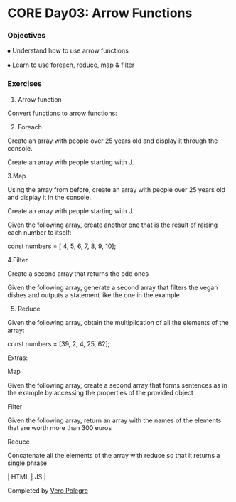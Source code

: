 # CORE Day03: Arrow Functions

### Objectives 

⦁ Understand how to use arrow functions

⦁ Learn to use foreach, reduce, map & filter

### Exercises

1. Arrow function
   
Convert functions to arrow functions:

2. Foreach

Create an array with people over 25 years old and display it through the console.

Create an array with people starting with J.

3.Map

Using the array from before, create an array with people over 25 years old and display it in the console.

Create an array with people starting with J.

Given the following array, create another one that is the result of raising each number to itself:

const numbers = [ 4, 5, 6, 7, 8, 9, 10];

4.Filter

Create a second array that returns the odd ones

Given the following array, generate a second array that filters the vegan dishes and outputs a statement like the one in the example

5. Reduce
   
Given the following array, obtain the multiplication of all the elements of the array:

const numbers = [39, 2, 4, 25, 62];

Extras:

Map

Given the following array, create a second array that forms sentences as in the example by accessing the properties of the provided object

Filter

Given the following array, return an array with the names of the elements that are worth more than 300 euros

Reduce

Concatenate all the elements of the array with reduce so that it returns a single phrase


| HTML | JS |

Completed by [Vero Polegre](https://github.com/VeroPolegre)
